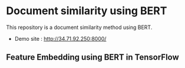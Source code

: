 # Document similarity using BERT


This repository is a document similarity method using BERT.

* Demo site : http://34.71.92.250:8000/


## Feature Embedding using BERT in TensorFlow

